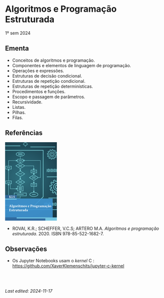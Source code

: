 # Algoritmos e Programação Estruturada

1º sem 2024

## Ementa

- Conceitos de algoritmos e programação. 
- Componentes e elementos de linguagem de programação. 
- Operações e expressões. 
- Estruturas de decisão condicional. 
- Estruturas de repetição condicional. 
- Estruturas de repetição determinísticas. 
- Procedimentos e funções. 
- Escopo e passagem de parâmetros. 
- Recursividade. 
- Listas. 
- Pilhas. 
- Filas.

## Referências

![](img/rovai.png)

- ROVAI, K.R.; SCHEFFER, V.C.S; ARTERO M.A. *Algoritmos e programação estruturada*. 2020. ISBN 978-85-522-1682-7.

## Observações

- Os Jupyter Notebooks usam o *kernel* C : <https://github.com/XaverKlemenschits/jupyter-c-kernel>


<br><br><br>*Last edited: 2024-11-17*
